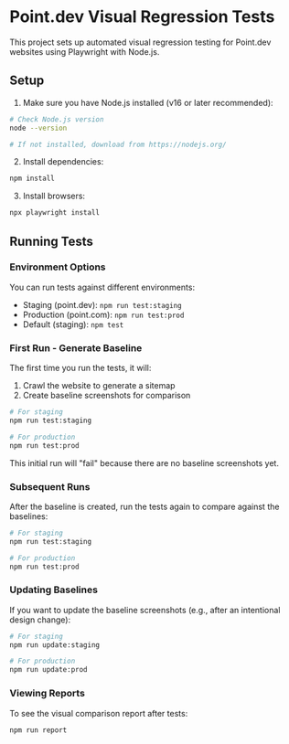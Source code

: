 # Point.dev Visual Regression Tests

This project sets up automated visual regression testing for Point.dev websites using Playwright with Node.js.

## Setup

1. Make sure you have Node.js installed (v16 or later recommended):

```bash
# Check Node.js version
node --version

# If not installed, download from https://nodejs.org/
```

2. Install dependencies:

```bash
npm install
```

3. Install browsers:

```bash
npx playwright install
```

## Running Tests

### Environment Options

You can run tests against different environments:

- Staging (point.dev): `npm run test:staging`
- Production (point.com): `npm run test:prod`
- Default (staging): `npm test`

### First Run - Generate Baseline

The first time you run the tests, it will:

1. Crawl the website to generate a sitemap
2. Create baseline screenshots for comparison

```bash
# For staging
npm run test:staging

# For production
npm run test:prod
```

This initial run will "fail" because there are no baseline screenshots yet.

### Subsequent Runs

After the baseline is created, run the tests again to compare against the baselines:

```bash
# For staging
npm run test:staging

# For production
npm run test:prod
```

### Updating Baselines

If you want to update the baseline screenshots (e.g., after an intentional design change):

```bash
# For staging
npm run update:staging

# For production
npm run update:prod
```

### Viewing Reports

To see the visual comparison report after tests:

```bash
npm run report
```
